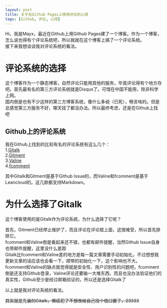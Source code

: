 ```yaml
---
layout: post
title: 关于在Github Pages上使用评论的心得
tags: [Github, 评论, 心得]
---
```


  Hi，我是Mayx，最近在Github上用Github Pages建了一个博客。<!--more-->作为一个博客，怎么说也得有个评论系统吧，所以我就在这个博客上搞了一个评论系统。   
  接下来我想谈谈我对评论系统的看法。   

# 评论系统的选择

  这个博客作为一个静态博客，自然评论只能用其他的服务，毕竟评论得有个地方存吧。首先最有名的第三方评论系统就是Disqus了。可惜在中国不能用，除非科学上网。   
  国内倒是也有不少这样的第三方博客系统，像什么~~多说~~（已死），畅言啥的。但是总感觉第三方服务不好，哪天挂了都没办法。所以最终考虑，还是在Github上找吧   
  
  ## Github上的评论系统
  
  我在Github上找到的比较有名的评论系统有这么几个：  
  1.[Gitalk](https://github.com/gitalk/gitalk)   
  2.[Gitment](https://github.com/imsun/gitment)   
  3.[Valine](https://github.com/xCss/Valine)   
  4.[fcomment](https://github.com/fengbjhqs/fcomment)   
  
  其中Gitalk和Gitment是基于Github Issue的，而Valine和fcomment是基于Leancloud的。这几款都支持Markdown。
  
# 为什么选择了Gitalk   

  这个博客使用的是Gitalk作为评论系统，为什么选择了它呢？   
  
  首先，Gitment已经停止维护了，而且评论在评论框上面，这很难受，所以首先排除它。   
  fcomment和Valine倒是看起来还不错，也都有邮件提醒，当然Github Issue自身也带邮件提醒，这里没什么差距   
  Gitalk比fcomment和Valine差的地方是每一篇文章需要手动初始化。不过想想我更新文章的话应该也会看一下，顺带的初始化一下，这个影响也不大。   
  fcomment和Valine的缺点我觉得就是安全性、用户识别性的问题吧，fcomment倒是还支持Github登录，Valine评论还要输一大堆东西，而且也没办法验证他们的真实性，Github至少是经过邮箱验证的，所以还是选择Gitalk了
  
以上就是我对评论系统的看法。   

~~其实就是先装的Gitalk，懒癌犯了不想改给自己找个借口罢了，23333~~
